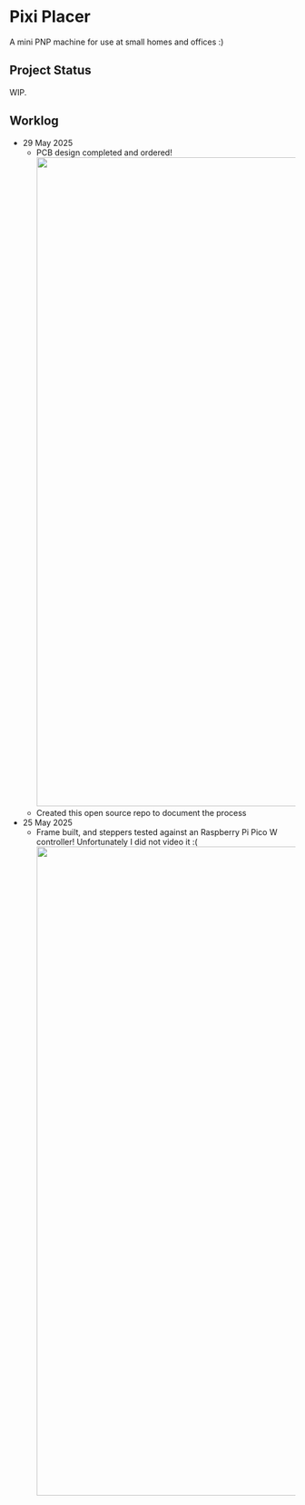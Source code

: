 # Pixi Placer
A mini PNP machine for use at small homes and offices :)

## Project Status
WIP.

## Worklog
- 29 May 2025
  - PCB design completed and ordered! <img width="1144" src="https://github.com/user-attachments/assets/5d4fe5d7-2568-4a10-bc09-1807c47edd19" />
  - Created this open source repo to document the process
- 25 May 2025
  - Frame built, and steppers tested against an Raspberry Pi Pico W controller! Unfortunately I did not video it :( <img width="1144" src="https://github.com/user-attachments/assets/6772b5e5-c92e-4e94-a622-c93b72457c8e" />
